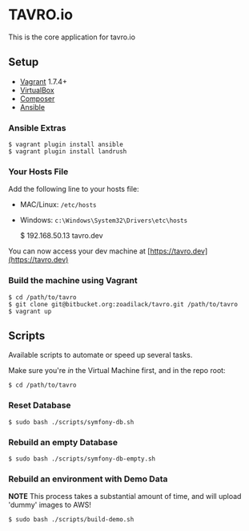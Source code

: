 # TAVRO.io

This is the core application for tavro.io

## Setup

* [Vagrant](http://vagrantup.com/downloads) 1.7.4+
* [VirtualBox](https://www.virtualbox.org/wiki/Downloads)
* [Composer](https://getcomposer.org/doc/00-intro.md)
* [Ansible](http://docs.ansible.com/ansible/intro_installation.html)

### Ansible Extras

    $ vagrant plugin install ansible
    $ vagrant plugin install landrush

### Your Hosts File

Add the following line to your hosts file:

* MAC/Linux: `/etc/hosts`
* Windows: `c:\Windows\System32\Drivers\etc\hosts`

    $ 192.168.50.13      tavro.dev

You can now access your dev machine at [https://tavro.dev](https://tavro.dev)

### Build the machine using Vagrant

    $ cd /path/to/tavro
    $ git clone git@bitbucket.org:zoadilack/tavro.git /path/to/tavro
    $ vagrant up

## Scripts

Available scripts to automate or speed up several tasks.

Make sure you're *in* the Virtual Machine first, and in the repo root:

    $ cd /path/to/tavro
    
### Reset Database

    $ sudo bash ./scripts/symfony-db.sh
    
### Rebuild an empty Database

    $ sudo bash ./scripts/symfony-db-empty.sh
    
### Rebuild an environment with Demo Data

**NOTE** This process takes a substantial amount of time, and will upload 'dummy' images to AWS!

    $ sudo bash ./scripts/build-demo.sh